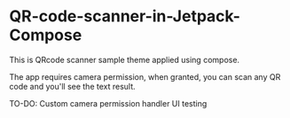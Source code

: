 # QR-code-scanner-in-Jetpack-Compose
This is QRcode scanner sample theme applied using compose.


The app requires camera permission, when granted, you can scan any QR code and you'll see the text result.

TO-DO:
Custom camera permission handler
UI testing
